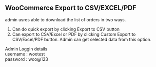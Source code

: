 ## WooCommerce Export to CSV/EXCEL/PDF

admin usres able to download the list of orders in two ways.

1. Can do quick export by clicking Export to CSV button
2. Can export to CSV/Excel or PDF by clicking Custom Export to CSV/Excel/PDF button. Admin can get selected data from this option.

Admin Loggin details <br>
username : wootest <br>
password : woo@123 <br>

